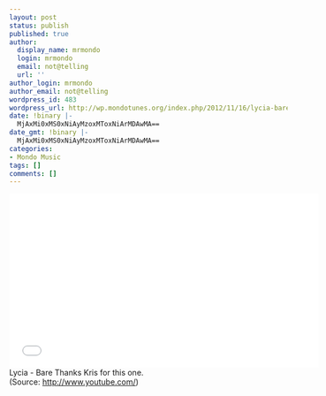 ```yaml
---
layout: post
status: publish
published: true
author:
  display_name: mrmondo
  login: mrmondo
  email: not@telling
  url: ''
author_login: mrmondo
author_email: not@telling
wordpress_id: 483
wordpress_url: http://wp.mondotunes.org/index.php/2012/11/16/lycia-bare-thanks-kris-for-this-one/
date: !binary |-
  MjAxMi0xMS0xNiAyMzoxMToxNiArMDAwMA==
date_gmt: !binary |-
  MjAxMi0xMS0xNiAyMzoxMToxNiArMDAwMA==
categories:
- Mondo Music
tags: []
comments: []
---
```

<iframe width="560" height="315" src="//www.youtube.com/embed/CeyN1yMyOAs" frameborder="0"> </iframe>
Lycia - Bare
Thanks Kris for this one.
<div class="attribution">(<span>Source:</span> <a href="http://www.youtube.com/">http://www.youtube.com/</a>)</div>

